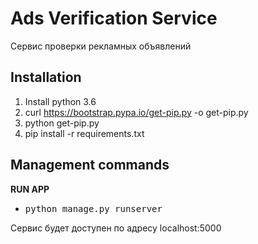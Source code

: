 # Ads Verification Service 
Сервис проверки рекламных объявлений

## Installation
1. Install python 3.6
2. curl https://bootstrap.pypa.io/get-pip.py -o get-pip.py
3. python get-pip.py
4. pip install -r requirements.txt

## Management commands
**RUN APP**
* <pre>python manage.py runserver </pre>
Сервис будет доступен по адресу localhost:5000

